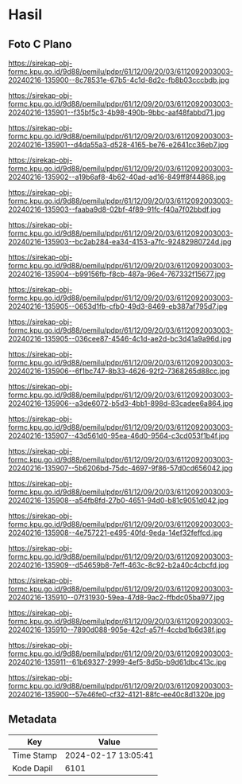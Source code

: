 # Hasil

## Foto C Plano

https://sirekap-obj-formc.kpu.go.id/9d88/pemilu/pdpr/61/12/09/20/03/6112092003003-20240216-135900--8c78531e-67b5-4c1d-8d2c-fb8b03cccbdb.jpg

https://sirekap-obj-formc.kpu.go.id/9d88/pemilu/pdpr/61/12/09/20/03/6112092003003-20240216-135901--f35bf5c3-4b98-490b-9bbc-aaf48fabbd71.jpg

https://sirekap-obj-formc.kpu.go.id/9d88/pemilu/pdpr/61/12/09/20/03/6112092003003-20240216-135901--d4da55a3-d528-4165-be76-e2641cc36eb7.jpg

https://sirekap-obj-formc.kpu.go.id/9d88/pemilu/pdpr/61/12/09/20/03/6112092003003-20240216-135902--a19b6af8-4b62-40ad-ad16-849ff8f44868.jpg

https://sirekap-obj-formc.kpu.go.id/9d88/pemilu/pdpr/61/12/09/20/03/6112092003003-20240216-135903--faaba9d8-02bf-4f89-91fc-f40a7f02bbdf.jpg

https://sirekap-obj-formc.kpu.go.id/9d88/pemilu/pdpr/61/12/09/20/03/6112092003003-20240216-135903--bc2ab284-ea34-4153-a7fc-92482980724d.jpg

https://sirekap-obj-formc.kpu.go.id/9d88/pemilu/pdpr/61/12/09/20/03/6112092003003-20240216-135904--b99156fb-f8cb-487a-96e4-767332f15677.jpg

https://sirekap-obj-formc.kpu.go.id/9d88/pemilu/pdpr/61/12/09/20/03/6112092003003-20240216-135905--0653d1fb-cfb0-49d3-8469-eb387af795d7.jpg

https://sirekap-obj-formc.kpu.go.id/9d88/pemilu/pdpr/61/12/09/20/03/6112092003003-20240216-135905--036cee87-4546-4c1d-ae2d-bc3d41a9a96d.jpg

https://sirekap-obj-formc.kpu.go.id/9d88/pemilu/pdpr/61/12/09/20/03/6112092003003-20240216-135906--6f1bc747-8b33-4626-92f2-7368265d88cc.jpg

https://sirekap-obj-formc.kpu.go.id/9d88/pemilu/pdpr/61/12/09/20/03/6112092003003-20240216-135906--a3de6072-b5d3-4bb1-898d-83cadee6a864.jpg

https://sirekap-obj-formc.kpu.go.id/9d88/pemilu/pdpr/61/12/09/20/03/6112092003003-20240216-135907--43d561d0-95ea-46d0-9564-c3cd053f1b4f.jpg

https://sirekap-obj-formc.kpu.go.id/9d88/pemilu/pdpr/61/12/09/20/03/6112092003003-20240216-135907--5b6206bd-75dc-4697-9f86-57d0cd656042.jpg

https://sirekap-obj-formc.kpu.go.id/9d88/pemilu/pdpr/61/12/09/20/03/6112092003003-20240216-135908--a54fb8fd-27b0-4651-94d0-b81c9051d042.jpg

https://sirekap-obj-formc.kpu.go.id/9d88/pemilu/pdpr/61/12/09/20/03/6112092003003-20240216-135908--4e757221-e495-40fd-9eda-14ef32feffcd.jpg

https://sirekap-obj-formc.kpu.go.id/9d88/pemilu/pdpr/61/12/09/20/03/6112092003003-20240216-135909--d54659b8-7eff-463c-8c92-b2a40c4cbcfd.jpg

https://sirekap-obj-formc.kpu.go.id/9d88/pemilu/pdpr/61/12/09/20/03/6112092003003-20240216-135910--07f31930-59ea-47d8-9ac2-ffbdc05ba977.jpg

https://sirekap-obj-formc.kpu.go.id/9d88/pemilu/pdpr/61/12/09/20/03/6112092003003-20240216-135910--7890d088-905e-42cf-a57f-4ccbd1b6d38f.jpg

https://sirekap-obj-formc.kpu.go.id/9d88/pemilu/pdpr/61/12/09/20/03/6112092003003-20240216-135911--61b69327-2999-4ef5-8d5b-b9d61dbc413c.jpg

https://sirekap-obj-formc.kpu.go.id/9d88/pemilu/pdpr/61/12/09/20/03/6112092003003-20240216-135900--57e46fe0-cf32-4121-88fc-ee40c8d1320e.jpg


## Metadata

| Key        | Value               |
| ---------- | ------------------- |
| Time Stamp | 2024-02-17 13:05:41 |
| Kode Dapil | 6101                |



